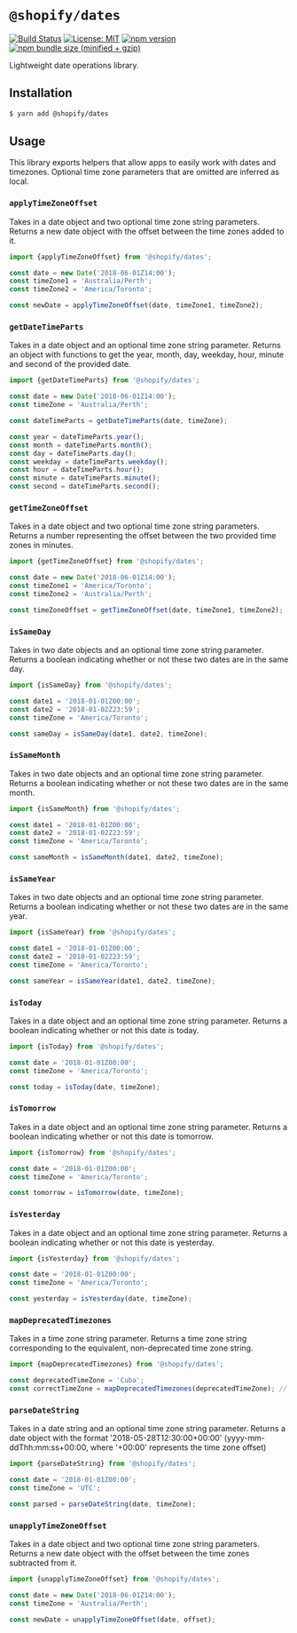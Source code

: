 # `@shopify/dates`

[![Build Status](https://travis-ci.org/Shopify/quilt.svg?branch=master)](https://travis-ci.org/Shopify/quilt)
[![License: MIT](https://img.shields.io/badge/License-MIT-green.svg)](LICENSE.md) [![npm version](https://badge.fury.io/js/%40shopify%2Fdates.svg)](https://badge.fury.io/js/%40shopify%2Fdates.svg) [![npm bundle size (minified + gzip)](https://img.shields.io/bundlephobia/minzip/@shopify/dates.svg)](https://img.shields.io/bundlephobia/minzip/@shopify/dates.svg)

Lightweight date operations library.

## Installation

```bash
$ yarn add @shopify/dates
```

## Usage

This library exports helpers that allow apps to easily work with dates and timezones.
Optional time zone parameters that are omitted are inferred as local.

### `applyTimeZoneOffset`

Takes in a date object and two optional time zone string parameters. Returns a new date object with the offset between the time zones added to it.

```ts
import {applyTimeZoneOffset} from '@shopify/dates';

const date = new Date('2018-06-01Z14:00');
const timeZone1 = 'Australia/Perth';
const timeZone2 = 'America/Toronto';

const newDate = applyTimeZoneOffset(date, timeZone1, timeZone2);
```

### `getDateTimeParts`

Takes in a date object and an optional time zone string parameter. Returns an object with functions to get the year, month, day, weekday, hour, minute and second of the provided date.

```ts
import {getDateTimeParts} from '@shopify/dates';

const date = new Date('2018-06-01Z14:00');
const timeZone = 'Australia/Perth';

const dateTimeParts = getDateTimeParts(date, timeZone);

const year = dateTimeParts.year();
const month = dateTimeParts.month();
const day = dateTimeParts.day();
const weekday = dateTimeParts.weekday();
const hour = dateTimeParts.hour();
const minute = dateTimeParts.minute();
const second = dateTimeParts.second();
```

### `getTimeZoneOffset`

Takes in a date object and two optional time zone string parameters. Returns a number representing the offset between the two provided time zones in minutes.

```ts
import {getTimeZoneOffset} from '@shopify/dates';

const date = new Date('2018-06-01Z14:00');
const timeZone1 = 'America/Toronto';
const timeZone2 = 'Australia/Perth';

const timeZoneOffset = getTimeZoneOffset(date, timeZone1, timeZone2);
```

### `isSameDay`

Takes in two date objects and an optional time zone string parameter. Returns a boolean indicating whether or not these two dates are in the same day.

```ts
import {isSameDay} from '@shopify/dates';

const date1 = '2018-01-01Z00:00';
const date2 = '2018-01-02Z23:59';
const timeZone = 'America/Toronto';

const sameDay = isSameDay(date1, date2, timeZone);
```

### `isSameMonth`

Takes in two date objects and an optional time zone string parameter. Returns a boolean indicating whether or not these two dates are in the same month.

```ts
import {isSameMonth} from '@shopify/dates';

const date1 = '2018-01-01Z00:00';
const date2 = '2018-01-02Z23:59';
const timeZone = 'America/Toronto';

const sameMonth = isSameMonth(date1, date2, timeZone);
```

### `isSameYear`

Takes in two date objects and an optional time zone string parameter. Returns a boolean indicating whether or not these two dates are in the same year.

```ts
import {isSameYear} from '@shopify/dates';

const date1 = '2018-01-01Z00:00';
const date2 = '2018-01-02Z23:59';
const timeZone = 'America/Toronto';

const sameYear = isSameYear(date1, date2, timeZone);
```

### `isToday`

Takes in a date object and an optional time zone string parameter. Returns a boolean indicating whether or not this date is today.

```ts
import {isToday} from '@shopify/dates';

const date = '2018-01-01Z00:00';
const timeZone = 'America/Toronto';

const today = isToday(date, timeZone);
```

### `isTomorrow`

Takes in a date object and an optional time zone string parameter. Returns a boolean indicating whether or not this date is tomorrow.

```ts
import {isTomorrow} from '@shopify/dates';

const date = '2018-01-01Z00:00';
const timeZone = 'America/Toronto';

const tomorrow = isTomorrow(date, timeZone);
```

### `isYesterday`

Takes in a date object and an optional time zone string parameter. Returns a boolean indicating whether or not this date is yesterday.

```ts
import {isYesterday} from '@shopify/dates';

const date = '2018-01-01Z00:00';
const timeZone = 'America/Toronto';

const yesterday = isYesterday(date, timeZone);
```

### `mapDeprecatedTimezones`

Takes in a time zone string parameter. Returns a time zone string corresponding to the equivalent, non-deprecated time zone string.

```ts
import {mapDeprecatedTimezones} from '@shopify/dates';

const deprecatedTimeZone = 'Cuba';
const correctTimeZone = mapDeprecatedTimezones(deprecatedTimeZone); // In this case, returns 'America/Havana'
```

### `parseDateString`

Takes in a date string and an optional time zone string parameter. Returns a date object with the format '2018-05-28T12:30:00+00:00' (yyyy-mm-ddThh:mm:ss+00:00, where '+00:00' represents the time zone offset)

```ts
import {parseDateString} from '@shopify/dates';

const date = '2018-01-01Z00:00';
const timeZone = 'UTC';

const parsed = parseDateString(date, timeZone);
```

### `unapplyTimeZoneOffset`

Takes in a date object and two optional time zone string parameters. Returns a new date object with the offset between the time zones subtracted from it.

```ts
import {unapplyTimeZoneOffset} from '@shopify/dates';

const date = new Date('2018-06-01Z14:00');
const timeZone = 'Australia/Perth';

const newDate = unapplyTimeZoneOffset(date, offset);
```
